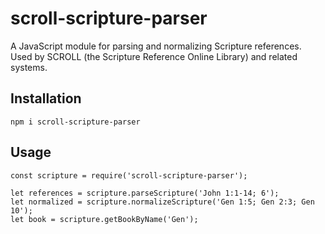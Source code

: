 # scroll-scripture-parser
A JavaScript module for parsing and normalizing Scripture references.
Used by SCROLL (the Scripture Reference Online Library) and related systems.

## Installation
```
npm i scroll-scripture-parser
```

## Usage
```
const scripture = require('scroll-scripture-parser');

let references = scripture.parseScripture('John 1:1-14; 6');
let normalized = scripture.normalizeScripture('Gen 1:5; Gen 2:3; Gen 10');
let book = scripture.getBookByName('Gen');
```
